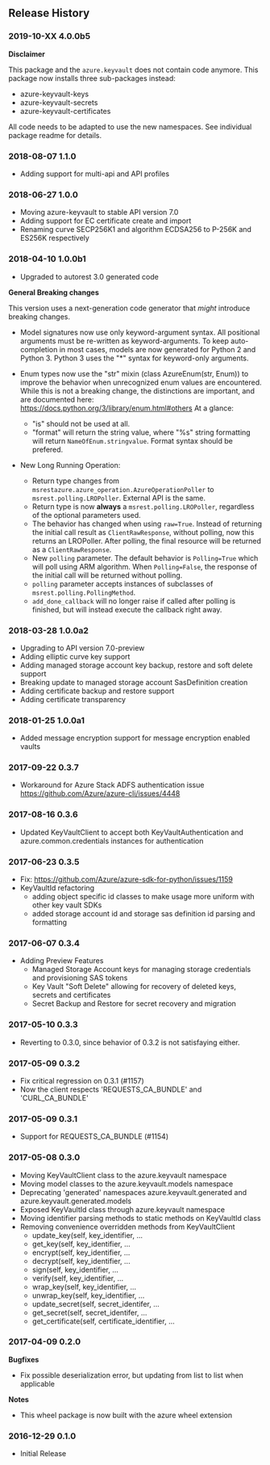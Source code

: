 ## Release History

### 2019-10-XX 4.0.0b5

**Disclaimer**

This package and the `azure.keyvault` does not contain code anymore. This package now installs three sub-packages instead:

* azure-keyvault-keys
* azure-keyvault-secrets
* azure-keyvault-certificates

All code needs to be adapted to use the new namespaces. See individual package readme for details.

### 2018-08-07 1.1.0

* Adding support for multi-api and API profiles

### 2018-06-27 1.0.0

* Moving azure-keyvault to stable API version 7.0
* Adding support for EC certificate create and import
* Renaming curve SECP256K1 and algorithm ECDSA256 to P-256K and ES256K respectively

### 2018-04-10 1.0.0b1

* Upgraded to autorest 3.0 generated code

**General Breaking changes**

This version uses a next-generation code generator that *might* introduce breaking changes.

- Model signatures now use only keyword-argument syntax. All positional arguments must be re-written as keyword-arguments.
  To keep auto-completion in most cases, models are now generated for Python 2 and Python 3. Python 3 uses the "*" syntax for keyword-only arguments.
- Enum types now use the "str" mixin (class AzureEnum(str, Enum)) to improve the behavior when unrecognized enum values are encountered.
  While this is not a breaking change, the distinctions are important, and are documented here:
  https://docs.python.org/3/library/enum.html#others
  At a glance:

  - "is" should not be used at all.
  - "format" will return the string value, where "%s" string formatting will return `NameOfEnum.stringvalue`. Format syntax should be prefered.

- New Long Running Operation:

  - Return type changes from `msrestazure.azure_operation.AzureOperationPoller` to `msrest.polling.LROPoller`. External API is the same.
  - Return type is now **always** a `msrest.polling.LROPoller`, regardless of the optional parameters used.
  - The behavior has changed when using `raw=True`. Instead of returning the initial call result as `ClientRawResponse`,
    without polling, now this returns an LROPoller. After polling, the final resource will be returned as a `ClientRawResponse`.
  - New `polling` parameter. The default behavior is `Polling=True` which will poll using ARM algorithm. When `Polling=False`,
    the response of the initial call will be returned without polling.
  - `polling` parameter accepts instances of subclasses of `msrest.polling.PollingMethod`.
  - `add_done_callback` will no longer raise if called after polling is finished, but will instead execute the callback right away.


### 2018-03-28 1.0.0a2

* Upgrading to API version 7.0-preview
* Adding elliptic curve key support
* Adding managed storage account key backup, restore and soft delete support
* Breaking update to managed storage account SasDefinition creation
* Adding certificate backup and restore support
* Adding certificate transparency

### 2018-01-25 1.0.0a1

* Added message encryption support for message encryption enabled vaults

### 2017-09-22 0.3.7

* Workaround for Azure Stack ADFS authentication issue https://github.com/Azure/azure-cli/issues/4448

### 2017-08-16 0.3.6

* Updated KeyVaultClient to accept both KeyVaultAuthentication and azure.common.credentials instances for authentication

### 2017-06-23 0.3.5

* Fix: https://github.com/Azure/azure-sdk-for-python/issues/1159
* KeyVaultId refactoring
  - adding object specific id classes to make usage more uniform with other key vault SDKs
  - added storage account id and storage sas definition id parsing and formatting

### 2017-06-07 0.3.4

* Adding Preview Features
  - Managed Storage Account keys for managing storage credentials and provisioning SAS tokens
  - Key Vault "Soft Delete" allowing for recovery of deleted keys, secrets and certificates
  - Secret Backup and Restore for secret recovery and migration

### 2017-05-10 0.3.3

* Reverting to 0.3.0, since behavior of 0.3.2 is not satisfaying either.

### 2017-05-09 0.3.2

* Fix critical regression on 0.3.1 (#1157)
* Now the client respects 'REQUESTS_CA_BUNDLE' and 'CURL_CA_BUNDLE'

### 2017-05-09 0.3.1

* Support for REQUESTS_CA_BUNDLE (#1154)

### 2017-05-08 0.3.0

* Moving KeyVaultClient class to the azure.keyvault namespace
* Moving model classes to the azure.keyvault.models namespace
* Deprecating 'generated' namespaces azure.keyvault.generated and azure.keyvault.generated.models
* Exposed KeyVaultId class through azure.keyvault namespace
* Moving identifier parsing methods to static methods on KeyVaultId class
* Removing convenience overridden methods from KeyVaultClient
  - update_key(self, key_identifier, ...
  - get_key(self, key_identifier, ...
  - encrypt(self, key_identifier, ...
  - decrypt(self, key_identifier, ...
  - sign(self, key_identifier, ...
  - verify(self, key_identifier, ...
  - wrap_key(self, key_identifier, ...
  - unwrap_key(self, key_identifier, ...
  - update_secret(self, secret_identifer, ...
  - get_secret(self, secret_identifer, ...
  - get_certificate(self, certificate_identifier, ...

### 2017-04-09 0.2.0

**Bugfixes**

- Fix possible deserialization error, but updating from list<enumtype> to list<str> when applicable

**Notes**

- This wheel package is now built with the azure wheel extension

### 2016-12-29 0.1.0

* Initial Release
